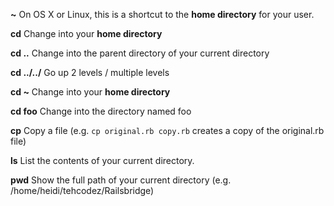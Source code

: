 **~** On OS X or Linux, this is a shortcut to the **home directory** for your user.

**cd** Change into your **home directory**

**cd ..** Change into the parent directory of your current directory

**cd ../../** Go up 2 levels / multiple levels

**cd ~** Change into your **home directory**

**cd foo** Change into the directory named foo

**cp** Copy a file (e.g. `cp original.rb copy.rb` creates a copy of the original.rb file)

**ls** List the contents of your current directory.

**pwd** Show the full path of your current directory (e.g. /home/heidi/tehcodez/Railsbridge)
